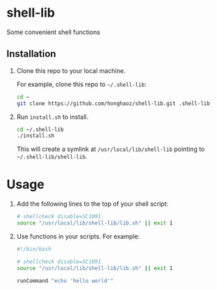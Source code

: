 # shell-lib
Some convenient shell functions

## Installation
1. Clone this repo to your local machine.

    For example, clone this repo to `~/.shell-lib`:
    ```bash
    cd ~
    git clone https://github.com/honghaoz/shell-lib.git .shell-lib
    ```

2. Run `install.sh` to install.

    ```bash
    cd ~/.shell-lib
    ./install.sh
    ```

    This will create a symlink at `/usr/local/lib/shell-lib` pointing to `~/.shell-lib/shell-lib`.
    
# Usage

1. Add the following lines to the top of your shell script:
    ```bash
    # shellcheck disable=SC1091
    source "/usr/local/lib/shell-lib/lib.sh" || exit 1
    ```

2. Use functions in your scripts. For example:
    ```bash
    #!/bin/bash

    # shellcheck disable=SC1091
    source "/usr/local/lib/shell-lib/lib.sh" || exit 1

    runCommand "echo 'hello world'"
    ```
